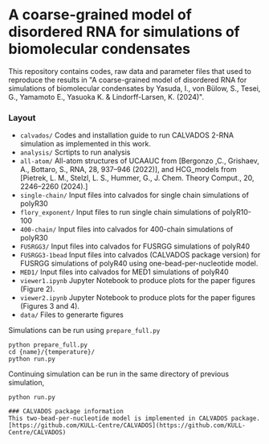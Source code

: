 # A coarse-grained model of disordered RNA for simulations of biomolecular condensates

This repository contains codes, raw data and parameter files that used to reproduce the results in "A coarse-grained model of disordered RNA for simulations of biomolecular condensates by Yasuda, I., von Bülow, S., Tesei, G., Yamamoto E., Yasuoka K. & Lindorff-Larsen, K. (2024)".

### Layout

- `calvados/` Codes and installation guide to run CALVADOS 2-RNA simulation as implemented in this work.  
- `analysis/` Scrtipts to run analysis 
- `all-atom/` All-atom structures of UCAAUC from [Bergonzo ,C., Grishaev, A., Bottaro, S., RNA, 28, 937–946 (2022)], and HCG_models from [Pietrek, L. M., Stelzl, L. S., Hummer, G., J. Chem. Theory Comput., 20, 2246–2260 (2024).]
- `single-chain/` Input files into calvados for single chain simulations of polyR30 
- `flory_exponent/` Input files to run single chain simulations of polyR10-100
- `400-chain/` Input files into calvados for 400-chain simulations of polyR30
- `FUSRGG3/`  Input files into calvados for FUSRGG simulations of polyR40
- `FUSRGG3-1bead` Input files into calvados (CALVADOS package version) for FUSRGG simulations of polyR40 using one-bead-per-nucleotide model.  
- `MED1/` Input files into calvados for MED1 simulations of polyR40
- `viewer1.ipynb` Jupyter Notebook to produce plots for the paper figures (Figure 2).
- `viewer2.ipynb` Jupyter Notebook to produce plots for the paper figures (Figures 3 and 4).
- `data/` Files to generarte figures

Simulations can be run using `prepare_full.py`
```
python prepare_full.py
cd {name}/{temperature}/
python run.py
```

Continuing simulation can be run in the same directory of previous simulation,
```
python run.py

### CALVADOS package information
This two-bead-per-nucleotide model is implemented in CALVADOS package. 
[https://github.com/KULL-Centre/CALVADOS](https://github.com/KULL-Centre/CALVADOS)

